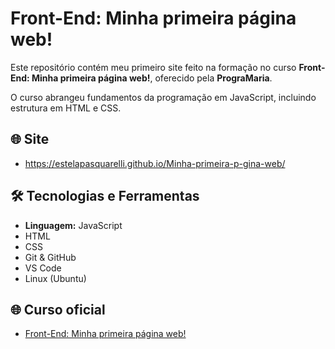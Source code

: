 # Front-End: Minha primeira página web!

Este repositório contém meu primeiro site feito na formação no curso **Front-End: Minha primeira página web!**, oferecido pela **PrograMaria**.

O curso abrangeu fundamentos da programação em JavaScript, incluindo estrutura em HTML e CSS.

## 🌐 Site
- https://estelapasquarelli.github.io/Minha-primeira-p-gina-web/


## 🛠️ Tecnologias e Ferramentas

- **Linguagem:** JavaScript
- HTML
- CSS
- Git & GitHub
- VS Code
- Linux (Ubuntu)


## 🌐 Curso oficial

- [Front-End: Minha primeira página web!](https://www.programaria.org/cursos-programaria/front-end-primeira-pagina-web/)
